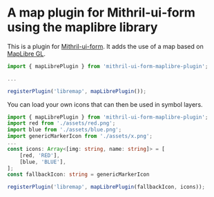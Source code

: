 # A map plugin for Mithril-ui-form using the maplibre library 

This is a plugin for [Mithril-ui-form](https://www.npmjs.com/package/mithril-ui-form). It adds the use of a map based on [MapLibre GL](https://www.npmjs.com/package/maplibre-gl).

```ts
import { mapLibrePlugin } from 'mithril-ui-form-maplibre-plugin';

...

registerPlugin('libremap', mapLibrePlugin());
```

You can load your own icons that can then be used in symbol layers.
```ts
import { mapLibrePlugin } from 'mithril-ui-form-maplibre-plugin';
import red from './assets/red.png';
import blue from './assets/blue.png';
import genericMarkerIcon from './assets/x.png';
...
const icons: Array<[img: string, name: string]> = [
    [red, 'RED'],
    [blue, 'BLUE'],
];
const fallbackIcon: string = genericMarkerIcon

registerPlugin('libremap', mapLibrePlugin(fallbackIcon, icons));
```